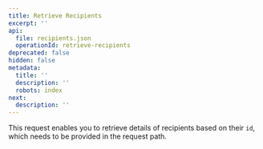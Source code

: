 ```yaml
---
title: Retrieve Recipients
excerpt: ''
api:
  file: recipients.json
  operationId: retrieve-recipients
deprecated: false
hidden: false
metadata:
  title: ''
  description: ''
  robots: index
next:
  description: ''
---
```

This request enables you to retrieve details of recipients based on their `id`, which needs to be provided in the request path.
